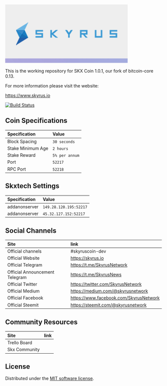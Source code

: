![Skyrus](./img/logo-extended.png)

This is the working repository for SKX Coin 1.0.1, our fork of bitcoin-core 0.13.

For more information please visit the website:

https://www.skyrus.io

[![Build Status](https://travis-ci.org/Skyrus/skyrus-core.svg?branch=master)](https://travis-ci.org/Skyrus/skyrus-core)

## Coin Specifications

| Specification | Value |
|:-----------|:-----------|
| Block Spacing | `30 seconds` |
| Stake Minimum Age | `2 hours` |
| Stake Reward | `5% per annum` |
| Port | `52217` |
| RPC Port | `52218` |

## Skxtech Settings

| Specification | Value |
|:-----------|:-----------|
| addanonserver | `149.28.120.195:52217` |
| addanonserver | `45.32.127.152:52217` |

## Social Channels

| Site | link |
|:-----------|:-----------|
| Official channels | #skyruscoin-dev |
| Official Website | https://skyrus.io |
| Official Telegram | https://t.me/SkyrusNetwork |
| Official Announcement Telegram | https://t.me/SkyrusNews |
| Official Twitter | https://twitter.com/SkyrusNetwork |
| Official Medium | https://medium.com/@skyrusnetwork |
| Official Facebook | https://www.facebook.com/SkyrusNetwork |
| Official Steemit | https://steemit.com/@skyrusnetwork |


## Community Resources

| Site | link |
|:-----------|:-----------|
| Trello Board |  |
| Skx Community |  |



License
---------------------
Distributed under the [MIT software license](http://www.opensource.org/licenses/mit-license.php).
